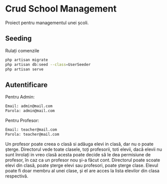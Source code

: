 # Crud School Management

Proiect pentru managementul unei școli.

## Seeding

Rulați comenzile
```bash
php artisan migrate
php artisan db:seed --class=UserSeeder
php artisan serve
```

## Autentificare

Pentru Admin:
```bash
Email: admin@mail.com
Parola: admin@mail.com
```
Pentru Profesor:
```bash
Email: teacher@mail.com
Parola: teacher@mail.com
```
Un profesor poate creea o clasă si adăuga elevi in clasă, dar nu o poate șterge.
Directorul vede toate clasele, toți profesorii, toti elevii, dacă elevii nu sunt înrolați in vreo clasă acesta poate decide să le dea permisiune de profesor, în caz ca un profesor nou și-a făcut cont. Directorul poate scoate elevi din clasă, poate șterge elevi sau profesori, poate șterge clase. Elevul poate fi doar membru al unei clase, și el are acces la lista elevilor din clasa respectivă.


